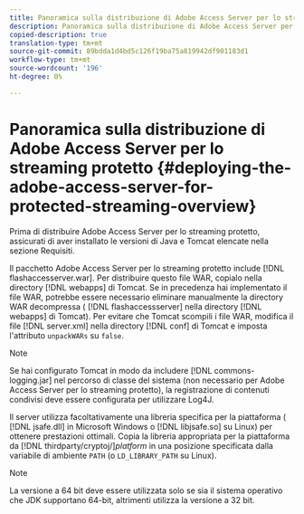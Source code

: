 ```yaml
---
title: Panoramica sulla distribuzione di Adobe Access Server per lo streaming protetto
description: Panoramica sulla distribuzione di Adobe Access Server per lo streaming protetto
copied-description: true
translation-type: tm+mt
source-git-commit: 89bdda1d4bd5c126f19ba75a819942df901183d1
workflow-type: tm+mt
source-wordcount: '196'
ht-degree: 0%

---
```



# Panoramica sulla distribuzione di Adobe Access Server per lo streaming protetto {#deploying-the-adobe-access-server-for-protected-streaming-overview}

Prima di distribuire Adobe Access Server per lo streaming protetto, assicurati di aver installato le versioni di Java e Tomcat elencate nella sezione Requisiti.

Il pacchetto Adobe Access Server per lo streaming protetto include [!DNL flashaccesserver.war]. Per distribuire questo file WAR, copialo nella directory [!DNL webapps] di Tomcat. Se in precedenza hai implementato il file WAR, potrebbe essere necessario eliminare manualmente la directory WAR decompressa ( [!DNL flashaccessserver] nella directory [!DNL webapps] di Tomcat). Per evitare che Tomcat scompili i file WAR, modifica il file [!DNL server.xml] nella directory [!DNL conf] di Tomcat e imposta l&#39;attributo `unpackWARs` su `false`.

>[!NOTE]
>
>Se hai configurato Tomcat in modo da includere [!DNL commons-logging.jar] nel percorso di classe del sistema (non necessario per Adobe Access Server per lo streaming protetto), la registrazione di contenuti condivisi deve essere configurata per utilizzare Log4J.

Il server utilizza facoltativamente una libreria specifica per la piattaforma ( [!DNL jsafe.dll] in Microsoft Windows o [!DNL libjsafe.so] su Linux) per ottenere prestazioni ottimali. Copia la libreria appropriata per la piattaforma da [!DNL thirdparty/cryptoj/]*platform* in una posizione specificata dalla variabile di ambiente `PATH` (o `LD_LIBRARY_PATH` su Linux).

>[!NOTE]
>
>La versione a 64 bit deve essere utilizzata solo se sia il sistema operativo che JDK supportano 64-bit, altrimenti utilizza la versione a 32 bit.

